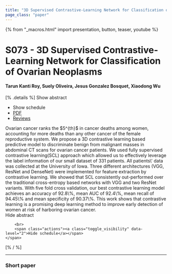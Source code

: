 ```yaml
---
title: "3D Supervised Contrastive-Learning Network for Classification of Ovarian Neoplasms"
page_class: "paper"
---
```


{% from "_macros.html" import presentation, button, teaser, youtube %}

# S073 - 3D Supervised Contrastive-Learning Network for Classification of Ovarian Neoplasms

#### Tarun Kanti Roy, Suely Oliveira, Jesus Gonzalez Bosquet, Xiaodong Wu

[% .details %]
<a class="toggle_visibility" data-selector=".abstract" data-level="3">Show abstract</a>
- <a class="toggle_visibility" data-selector=".schedule" data-level="3">Show schedule</a>
- <a href="https://openreview.net/pdf?id=BC4UYzbLRZ">PDF</a>
- <a href="https://openreview.net/forum?id=BC4UYzbLRZ">Reviews</a>

<p>
    <span class="abstract">
        Ovarian cancer ranks the $5^{th}$ in cancer deaths among women, accounting for more deaths than any other cancer of the female reproductive system.  We propose a 3D contrastive learning based predictive model to discriminate benign from malignant masses in abdominal CT scans for ovarian cancer patients. We used fully supervised contrastive learning(SCL) approach which allowed us to effectively leverage the label information of our small dataset of 331 patients. All patients\' data was collected at the University of Iowa. Three different architectures (VGG, ResNet and DenseNet) were implemented for  feature extraction by contrastive learning. We showed that SCL consistently out-performed over the traditional cross-entropy based networks with VGG and two ResNet variants. With five fold cross validation, our best contrastive learning model achieves an accuracy of 92.8\%, mean AUC of 92.4\%, mean recall of 94.45\% and mean specificity of 90.37\%.  This work shows that contrastive learning is a promising deep learning method to improve early detection of women at risk of harboring ovarian cancer.
        <br>
        <span class="actions"><a class="toggle_visibility" data-level="2">Hide abstract</a></span>
    </span>
</p>

<p>
    <span class="schedule">
        
        <br>
        <span class="actions"><a class="toggle_visibility" data-level="2">Hide schedule</a></span>
    </span>
</p>
[% / %]

---


### Short paper
